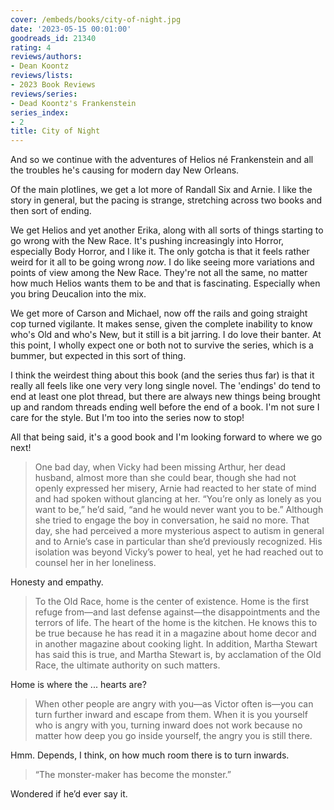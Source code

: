 ```yaml
---
cover: /embeds/books/city-of-night.jpg
date: '2023-05-15 00:01:00'
goodreads_id: 21340
rating: 4
reviews/authors:
- Dean Koontz
reviews/lists:
- 2023 Book Reviews
reviews/series:
- Dead Koontz's Frankenstein
series_index:
- 2
title: City of Night
---
```

And so we continue with the adventures of Helios né Frankenstein and all the troubles he's causing for modern day New Orleans. 

Of the main plotlines, we get a lot more of Randall Six and Arnie. I like the story in general, but the pacing is strange, stretching across two books and then sort of ending. 

We get Helios and yet another Erika, along with all sorts of things starting to go wrong with the New Race. It's pushing increasingly into Horror, especially Body Horror, and I like it. The only gotcha is that it feels rather weird for it all to be going wrong *now*. I do like seeing more variations and points of view among the New Race. They're not all the same, no matter how much Helios wants them to be and that is fascinating. Especially when you bring Deucalion into the mix. 

We get more of Carson and Michael, now off the rails and going straight cop turned vigilante. It makes sense, given the complete inability to know who's Old and who's New, but it still is a bit jarring. I do love their banter. At this point, I wholly expect one or both not to survive the series, which is a bummer, but expected in this sort of thing. 

I think the weirdest thing about this book (and the series thus far) is that it really all feels like one very very long single novel. The 'endings' do tend to end at least one plot thread, but there are always new things being brought up and random threads ending well before the end of a book. I'm not sure I care for the style. But I'm too into the series now to stop!

All that being said, it's a good book and I'm looking forward to where we go next!

<!--more-->

> One bad day, when Vicky had been missing Arthur, her dead husband, almost more than she could bear, though she had not openly expressed her misery, Arnie had reacted to her state of mind and had spoken without glancing at her. “You’re only as lonely as you want to be,” he’d said, “and he would never want you to be.” Although she tried to engage the boy in conversation, he said no more. That day, she had perceived a more mysterious aspect to autism in general and to Arnie’s case in particular than she’d previously recognized. His isolation was beyond Vicky’s power to heal, yet he had reached out to counsel her in her loneliness.

Honesty and empathy.

> To the Old Race, home is the center of existence. Home is the first refuge from—and last defense against—the disappointments and the terrors of life. The heart of the home is the kitchen. He knows this to be true because he has read it in a magazine about home decor and in another magazine about cooking light. In addition, Martha Stewart has said this is true, and Martha Stewart is, by acclamation of the Old Race, the ultimate authority on such matters.

Home is where the ... hearts are?

> When other people are angry with you—as Victor often is—you can turn further inward and escape from them. When it is you yourself who is angry with you, turning inward does not work because no matter how deep you go inside yourself, the angry you is still there.

Hmm. Depends, I think, on how much room there is to turn inwards.

> “The monster-maker has become the monster.”

Wondered if he’d ever say it. 